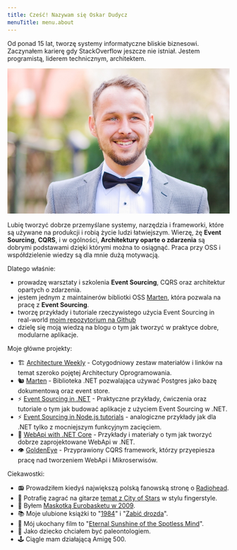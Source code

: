 ```yaml
---
title: Cześć! Nazywam się Oskar Dudycz
menuTitle: menu.about
---
```


Od ponad 15 lat, tworzę systemy informatyczne bliskie biznesowi. Zaczynałem karierę gdy StackOverflow jeszcze nie istniał. Jestem programistą, liderem technicznym, architektem.

![photo](bg-1.jpg)

Lubię tworzyć dobrze przemyślane systemy, narzędzia i frameworki, które są używane na produkcji i robią życie ludzi łatwiejszym. Wierzę, żę **Event Sourcing**, **CQRS**, i w ogólności, **Architektury oparte o zdarzenia** są dobrymi podstawami dzięki którymi można to osiągnąć. Praca przy OSS i współdzielenie wiedzy są dla mnie dużą motywacją.

Dlatego właśnie:

- prowadzę warsztaty i szkolenia **Event Sourcing**, CQRS oraz architektur opartych o zdarzenia.
- jestem jednym z maintainerów bibliotki OSS [Marten](https://martendb.io/), która pozwala na pracę z **Event Sourcing**.
- tworzę przykłady i tutoriale rzeczywistego użycia Event Sourcing in real-world [moim repozytorium na Github](https://github.com/oskardudycz/EventSourcing.NetCore)
- dzielę się moją wiedzą na blogu o tym jak tworzyć w praktyce dobre, modularne aplikacje.

Moje główne projekty:

- 🏗 [Architecture Weekly](https://github.com/oskardudycz/ArchitectureWeekly) - Cotygodniowy zestaw materiałów i linków na temat szeroko pojętej Architectury Oprogramowania.
- 🐿️ [Marten](https://martendb.io/) - Biblioteka .NET pozwalająca używać Postgres jako bazę dokumentową oraz event store.
- ⚡ [Event Sourcing in .NET](https://github.com/oskardudycz/EventSourcing.NetCore) - Praktyczne przykłady, ćwiczenia oraz tutoriale o tym jak budować aplikacje z użyciem Event Sourcing w .NET.
- ⚡ [Event Sourcing in Node.js tutorials](https://github.com/oskardudycz/EventSourcing.NodeJS) - analogiczne przykłady jak dla .NET tylko z mocniejszym funkcyjnym zacięciem.
- 🔧 [WebApi with .NET Core](https://github.com/oskardudycz/WebApiWith.NETCore) - Przykłady i materiały o tym jak tworzyć dobrze zaprojektowane WebApi w .NET.
- 👁️ [GoldenEye](https://github.com/oskardudycz/GoldenEye) - Przyprawiony CQRS framework, którzy przyepiesza pracę nad tworzeniem WebApi i Mikroserwisów.

Ciekawostki:
- 📻 Prowadziłem kiedyś największą polską fanowską stronę o [Radiohead](https://www.youtube.com/watch?v=jNY_wLukVW0&list=PLxzSZG7g8c8x6GYz_FcNr-3zPQ7npP6WF).
- 🎸 Potrafię zagrać na gitarze [temat z City of Stars](https://www.youtube.com/watch?v=VFUos9sYbHs) w stylu fingerstyle.
- 🏀 Byłem [Maskotką Eurobasketu w 2009](https://kolor-plusz.pl/gallery/1/zubr-kostium.png).
- 📚 Moje ulubione książki to "[1984](https://www.goodreads.com/book/show/40961427-1984)" i "[Zabić drozda](https://www.goodreads.com/book/show/2657.To_Kill_a_Mockingbird)".
- 🎥 Mój ukochany film to "[Eternal Sunshine of the Spotless Mind](https://www.imdb.com/title/tt0338013/)".
- 👦 Jako dziecko chciałem być paleontologiem.
- 🕹 Ciągle mam działającą Amigę 500.